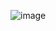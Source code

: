 ![image](https://user-images.githubusercontent.com/51455723/189505672-57192791-e7a8-4294-af9a-a33303a8053f.png)
